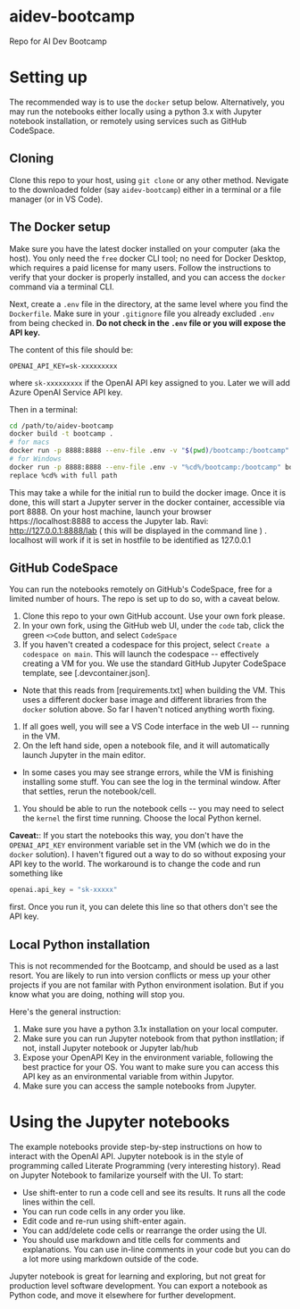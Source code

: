 # aidev-bootcamp
Repo for AI Dev Bootcamp

# Setting up

The recommended way is to use the `docker` setup below. Alternatively, you may run the notebooks either locally using a python 3.x with Jupyter notebook installation, or remotely using services such as GitHub CodeSpace.

## Cloning 
Clone this repo to your host, using `git clone` or any other method. Nevigate to the downloaded folder (say `aidev-bootcamp`) either in a terminal or a file manager (or in VS Code).

## The Docker setup

Make sure you have the latest docker installed on your computer (aka the host). You only need the `free` docker CLI tool; no need for Docker Desktop, which requires a paid license for many users. Follow the instructions to verify that your docker is properly installed, and you can access the `docker` command via a terminal CLI.

Next, create a `.env` file in the directory, at the same level where you find the `Dockerfile`. Make sure in your `.gitignore` file you already excluded `.env` from being checked in. **Do not check in the `.env` file or you will expose the API key.**

The content of this file should be:
```
OPENAI_API_KEY=sk-xxxxxxxxx
```
where `sk-xxxxxxxxx` if the OpenAI API key assigned to you. Later we will add Azure OpenAI Service API key.

Then in a terminal:

```sh
cd /path/to/aidev-bootcamp
docker build -t bootcamp .
# for macs
docker run -p 8888:8888 --env-file .env -v "$(pwd)/bootcamp:/bootcamp" bootcamp
# for Windows
docker run -p 8888:8888 --env-file .env -v "%cd%/bootcamp:/bootcamp" bootcamp
replace %cd% with full path
```

This may take a while for the initial run to build the docker image. Once it is done, this will start a Jupyter server in the docker container, accessible via port 8888. On your host machine, launch your browser https://localhost:8888 to access the Jupyter lab.
Ravi:  http://127.0.0.1:8888/lab  ( this will be displayed in the command line ) . localhost will work if it is set in hostfile to be identified as 127.0.0.1

## GitHub CodeSpace 
You can run the notebooks remotely on GitHub's CodeSpace, free for a limited number of hours. The repo is set up to do so, with a caveat below. 

1. Clone this repo to your own GitHub account. Use your own fork please.
1. In your own fork, using the GitHub web UI, under the `code` tab, click the green `<>Code` button, and select `CodeSpace`
1. If you haven't created a codespace for this project, select `Create a codespace on main`. This will launch the codespace -- effectively creating a VM for you. We use the standard GitHub Jupyter CodeSpace template, see [.devcontainer.json].
  - Note that this reads from [requirements.txt] when building the VM. This uses a different docker base image and different libraries from the `docker` solution above. So far I haven't noticed anything worth fixing.
1. If all goes well, you will see a VS Code interface in the web UI -- running in the VM. 
1. On the left hand side, open a notebook file, and it will automatically launch Jupyter in the main editor. 
  - In some cases you may see strange errors, while the VM is finishing installing some stuff. You can see the log in the terminal window. After that settles, rerun the notebook/cell.
1. You should be able to run the notebook cells -- you may need to select the `kernel` the first time running. Choose the local Python kernel. 

**Caveat:**: If you start the notebooks this way, you don't have the `OPENAI_API_KEY` environment variable set in the VM (which we do in the `docker` solution). I haven't figured out a way to do so without exposing your API key to the world. The workaround is to change the code and run something like 

```python
openai.api_key = "sk-xxxxx"
```
first. Once you run it, you can delete this line so that others don't see the API key. 

## Local Python installation
This is not recommended for the Bootcamp, and should be used as a last resort. You are likely to run into version conflicts or mess up your other projects if you are not familar with Python environment isolation. But if you know what you are doing, nothing will stop you. 

Here's the general instruction:

1. Make sure you have a python 3.1x installation on your local computer. 
1. Make sure you can run Jupyter notebook from that python instllation; if not, install Jupyter notebook or Jupyter lab/hub
1. Expose your OpenAPI Key in the environment variable, following the best practice for your OS. You want to make sure you can access this API key as an environmental variable from within Jupytor.
1. Make sure you can access the sample notebooks from Jupyter.

# Using the Jupyter notebooks

The example notebooks provide step-by-step instructions on how to interact with the OpenAI API. Jupyter notebook is in the style of programming called Literate Programming (very interesting history). Read on Jupyter Notebook to familarize yourself with the UI. To start:
- Use shift-enter to run a code cell and see its results. It runs all the code lines within the cell.
- You can run code cells in any order you like. 
- Edit code and re-run using shift-enter again. 
- You can add/delete code cells or rearrange the order using the UI.
- You should use markdown and title cells for comments and explanations. You can use in-line comments in your code but you can do a lot more using markdown outside of the code. 

Jupyter notebook is great for learning and exploring, but not great for production level software development. You can export a notebook as Python code, and move it elsewhere for further development.

